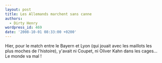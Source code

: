 ```yaml
---
layout: post
title: Les Allemands marchent sans canne
authors:
  - Dirty Henry
wordpress_id: 469
date: '2008-10-01 08:33:00 +0200'
---
```

Hier, pour le match entre le Bayern et Lyon (qui jouait avec les maillots les plus moches de l'histoire), y'avait ni Coupet, ni Oliver Kahn dans les cages… Le monde va mal !
